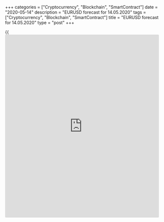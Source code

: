+++
categories = ["Cryptocurrency", "Blockchain", "SmartContract"]
date = "2020-05-14"
description = "EURUSD forecast for 14.05.2020"
tags = ["Cryptocurrency", "Blockchain", "SmartContract"]
title = "EURUSD forecast for 14.05.2020"
type = "post"
+++

{{<iframe id="large-banner" src="https://www.bounty.group/#slide=26.0" width="100%" height="600" scrolling="no" style="border: 0px solid rgb(216, 221, 230); border-radius: 3px;">}}

May 14, 2020

May 14, 2020

Dollar hasn’t got to the endDmitri Demidenko

## Fed says more stimulus is necessary, Congress and the White House
should authorize more aid

History repeats itself. The [EUR/USD][1] soared to the top of figure 8
at the European Forex session and dropped to its bottom at the US
session on May 12. The story repeated on the next day. Jerome Powell’s
speech increased the pessimism about the V-shaped recovery of the US
economy, so, the S&P 500 dropped, which encouraged the dollar bulls. The
euro, which is also pressed down by the euro-area domestic problems,
quickly rolled down, and I doubt that it could rally up to the top of
figure 8 again.

Coronavirus may turn the split between the rich North and the poor South
in the euro area into an economic gap, which sets the euro’s existence
in danger. The EU leaders can’t find a compromise on the fiscal
stimulus, there is a possibility of a constitutional crisis, and the
Brexit issues haven’t been settled down. These factors resulted in an
unprecedented rise in the economic uncertainty in the euro area. The
euro has become the most vulnerable G10 currency since the peak of
market shocks in mid-March.

 **Dynamics of economic uncertainty in the euro area**

![LiteForex: EURUSD forecast for 14.05.2020][2]

 _Source: Bloomberg._

 **Performance of G10 currencies**

![LiteForex: EURUSD forecast for 14.05.2020][3]

 _Source: Bloomberg_

The [EUR/USD][1] uptrend was supported in early May by the US stocks,
however, the drop of the US stock market will strengthen the greenback.
The excitement about the $3-trillion fiscal stimulus and the
$2.9-trillion monetary stimulus, which should support a quick rebound of
the US economy, is gradually fading out. According to the Goldman Sachs
survey, most executives of the companies whose securities are included
in the S&P 500 calculation base do not expect the V-shaped recovery of
the US GDP. The median gauge of 64 economic experts polled by the Wall
Street Journal suggests that the US economy will contract by 6.6% in
2020 and won’t reach the pre-crisis level until at least 2022.

US Treasury Secretary Steven Mnuchin says he expects the second quarter
to be "pretty bad" but the next quarter will be better, and the US will
be back to having a great economy in 2021. Jerome Powell expresses the
same ideas. He says the US economy will be recovering slower than it was
expected, and Congress should provide additional financial aid to
support the previous achievements. The previous economic assistance is
not the end. However, the Fed’s chairman shot down the idea of cutting
the Fed's short-term interest rate, which is now near zero, into
negative territory, as Donald Trump had asked. Powell says the Fed has
good monetary expansion tools, and the negative rates are not what the
FOMC is looking at now.

There is hardly any chance of the V-shaped recovery of the US economy,
and the S&P 500 has been driven too high by the euphoria. Therefore, the
buyers of the US stocks are taking the profits, exiting the longs. The
drop in the US stock indexes pushes the [EUR/USD][1] down. If the price
breaks out the support at 1.077-1.0775, it should continue falling
towards the bottom of the consolidation range 1.065-1.115 that I defined
in [mid-April][4].

* * *

P.S. Did you like my article? Share it in social networks: it will be
the best “thank you" :)

Ask me questions and comment below. I’ll be glad to answer your
questions and give necessary explanations.

 **Useful links:**

  * I recommend trying to trade with a reliable broker [here][5]. The system allows you to trade by yourself or copy successful traders from all across the globe.
  * Use my promo-code BLOG for getting deposit bonus 50% on LiteForex platform. Just enter this code in the appropriate field while [depositing][6] your trading account.
  * Telegram channel with high-quality analytics, Forex reviews, training articles, and other useful things for traders <t.me/liteforex>



## Price chart of EURUSD in real time mode

![Dollar hasn’t got to the end][7]

The content of this article reflects the author’s opinion and does not
necessarily reflect the official position of LiteForex. The material
published on this page is provided for informational purposes only and
should not be considered as the provision of investment advice for the
purposes of Directive 2004/39/EC.

Rate this article:

{{value}}

( {{count}} {{title}} )

   1. my.liteforex.com/trading/chart?symbol=EURUSD&returnUrl=true
   2. cdn.liteforex.com/cache/uploads/blog_post/eurusd/uncertainty-euro-area-14-05-20.jpg?w=30&s=eb10c1b3a3a882556ace2e58199df50f
   3. cdn.liteforex.com/cache/uploads/blog_post/eurusd/g10-14-05-20.jpg?w=30&s=459256bc59703f835c9925cbeb1e2b06
   4. www.liteforex.com/blog/analysts-opinions/saving-private-euro/
   5. my.liteforex.com/?category=analysts-opinions&slug=dollar-hasnt-got-to-the-end&openPopup=%2Fregistration%2Fpopup&utm_source=blog&utm_medium=article&utm_campaign=bonus
   6. my.liteforex.com/deposit/?category=analysts-opinions&slug=dollar-hasnt-got-to-the-end&promo_code=BLOG&utm_source=blog&utm_medium=article&utm_campaign=bonus
   7. cdn.liteforex.com/cache/uploads/blog_post/eurusd/liteforex-blog-eurusd-14-05-20.jpg?q=75&w=1000&s=473eac638af59d8019fbe123600a7fe7